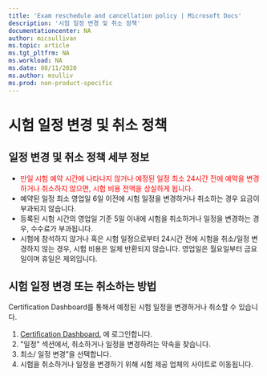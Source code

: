 ```yaml
---
title: 'Exam reschedule and cancellation policy | Microsoft Docs'
description: '시험 일정 변경 및 취소 정책'
documentationcenter: NA 
author: micsullivan
ms.topic: article
ms.tgt_pltfrm: NA
ms.workload: NA
ms.date: 08/11/2020
ms.author: msulliv
ms.prod: non-product-specific
---
```

# 시험 일정 변경 및 취소 정책

## 일정 변경 및 취소 정책 세부 정보

- <div><font color='red'>만일 시험 예약 시간에 나타나지 않거나 예정된 일정 최소 24시간 전에 예약을 변경하거나 취소하지 않으면, 시험 비용 전액을 상실하게 됩니다.</font></div>
- 예약된 일정 최소 영업일 6일 이전에 시험 일정을 변경하거나 취소하는 경우 요금이 부과되지 않습니다. 
- 등록된 시험 시간의 영업일 기준 5일 이내에 시험을 취소하거나 일정을 변경하는 경우, 수수료가 부과됩니다.
- 시험에 참석하지 않거나 혹은 시험 일정으로부터 24시간 전에 시험을 취소/일정 변경하지 않는 경우, 시험 비용은 일체 반환되지 않습니다. 영업일은 월요일부터 금요일이며 휴일은 제외입니다.

## 시험 일정 변경 또는 취소하는 방법

Certification Dashboard를 통해서 예정된 시험 일정을 변경하거나 취소할 수 있습니다. 

1. [Certification Dashboard.](https://aka.ms/CertDashboard) 에 로그인합니다.
2. "일정" 섹션에서, 취소하거나 일정을 변경하려는 약속을 찾습니다. 
3. 최소/ 일정 변경”을 선택합니다.
4. 시험을 취소하거나 일정을 변경하기 위해 시험 제공 업체의 사이트로 이동됩니다. 
